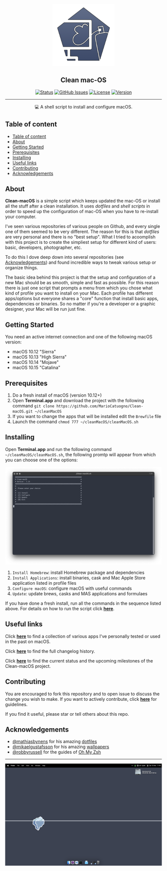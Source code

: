 <p align="center">
  <a href="https://github.com/MarioCatuogno/Clean-macOS">
 <img width=200px src="https://raw.githubusercontent.com/MarioCatuogno/Clean-macOS/master/img/logo_clean_macos.png" alt="Clean-macOS logo"></a>
</p>

<h2 align="center">Clean mac-OS</h2>

<div align="center">

[![Status](https://img.shields.io/github/last-commit/MarioCatuogno/Clean-macOS.svg?style=flat-square)](https://github.com/MarioCatuogno/Clean-macOS/commits/master)
[![GitHub Issues](https://img.shields.io/github/issues/MarioCatuogno/Clean-macOS.svg?style=flat-square)](https://github.com/MarioCatuogno/Clean-macOS/issues)
[![License](https://img.shields.io/badge/license-MIT-orange.svg?style=flat-square)](https://github.com/MarioCatuogno/Clean-macOS/blob/master/LICENSE)
[![Version](https://img.shields.io/github/v/release/MarioCatuogno/Clean-macOS.svg?style=flat-square)](https://github.com/MarioCatuogno/Clean-macOS/releases)

</div>

---

<p align="center">
💻 A shell script to install and configure macOS.
  <br>
</p>

## Table of content

- [Table of content](#table-of-content)
- [About](#about)
- [Getting Started](#getting-started)
- [Prerequisites](#prerequisites)
- [Installing](#installing)
- [Useful links](#useful-links)
- [Contributing](#contributing)
- [Acknowledgements](#acknowledgements)

## About

__Clean-macOS__ is a simple script which keeps updated the mac-OS or install all the stuff after a clean installation. It uses _dotfiles_ and _shell scripts_ in order to speed up the configuration of mac-OS when you have to re-install your computer.

I've seen various repositories of various people on Github, and every single one of them seemed to be very different. The reason for this is that _dotfiles_ are very personal and there is no "best setup". What I tried to acoomplish with this project is to create the simpliest setup for different kind of users: basic, developers, photographer, etc.

To do this I dove deep down into several repositories (see [Acknowledgements](#acknowledgements)) and found incredible ways to tweak various setup or organize things.

The basic idea behind this project is that the setup and configuration of a new Mac should be as smooth, simple and fast as possible. For this reason there is just one script that prompts a menu from which you chose what kind of profile you want to install on your Mac. Each profile has different apps/options but everyone shares a "core" function that install basic apps, dependencies or binaries. So no matter if you're a developer or a graphic designer, your Mac will be run just fine.

## Getting Started

You need an active internet connection and one of the following macOS version:

* macOS 10.12 "Sierra"
* macOS 10.13 "High Sierra"
* macOS 10.14 "Mojave"
* macOS 10.15 "Catalina"

## Prerequisites

1. Do a fresh install of macOS (version 10.12+)
2. Open __Terminal.app__ and download the project with the following command `git clone https://github.com/MarioCatuogno/Clean-macOS.git ~/cleanMacOS`
3. If you want to change the apps that will be installed edit the `Brewfile` file
4. Launch the command `chmod 777 ~/cleanMacOS/cleanMacOS.sh`

## Installing

Open __Terminal.app__ and run the following command `~/cleanMacOS/cleanMacOS.sh`, the following promtp will appear from which you can choose one of the options:

<p align="center">
  <a href="https://github.com/MarioCatuogno/Clean-macOS">
  <img width=600px src="https://raw.githubusercontent.com/MarioCatuogno/Clean-macOS/master/img/scrn_cleanmacos_terminal.png" alt="Clean-macOS terminal"><br></a>
</p>

1. `Install Homebrew`: install Homebrew package and dependencies
2. `Install Applications`: install binaries, cask and Mac Apple Store application listed in profile files
3. `Configure macOS`: configure macOS with useful commands
4. `Update`: update brews, casks and MAS applications and formulaes

If you have done a fresh install, run all the commands in the sequence listed above. For details on how to run the script click [__here__](https://github.com/MarioCatuogno/Clean-macOS/blob/master/doc/SETUP.md).

## Useful links

Click [__here__](https://github.com/MarioCatuogno/Clean-macOS/blob/master/doc/APPS_LIST.md) to find a collection of various apps I've personally tested or used in the past on macOS.

Click [__here__](https://github.com/MarioCatuogno/Clean-macOS/blob/master/doc/CHANGELOG.md) to find the full changelog history.

Click [__here__](https://github.com/MarioCatuogno/Clean-macOS/projects/8) to find the current status and the upcoming milestones of the Clean-macOS project.

## Contributing

You are encouraged to fork this repository and to open issue to discuss the change you wish to make. If you want to actively contribute, click [__here__](https://github.com/MarioCatuogno/Clean-macOS/blob/master/doc/CONTRIBUTING.md) for guidelines.

If you find it useful, please star or tell others about this repo.

## Acknowledgements

+ [@mathiasbynens](https://github.com/mathiasbynens) for his amazing [dotfiles](https://github.com/mathiasbynens/dotfiles)
+ [@mikaelgustafsson](https://mikaelgustafsson.art) for his amazing [wallpapers](https://www.instagram.com/mklgustafsson/)
+ [@robbyrussell](https://github.com/robbyrussell) for the guides of [Oh My Zsh](https://github.com/robbyrussell/oh-my-zsh)

---

<p align="center">
  <a href="https://github.com/MarioCatuogno/Clean-macOS">
  <img width=600px src="https://raw.githubusercontent.com/MarioCatuogno/Clean-macOS/master/img/scrn_mydesktop.png" alt="Clean-macOS desktop"><br></a>
</p>
